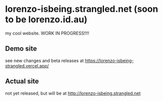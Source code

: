 # lorenzo-isbeing.strangled.net (soon to be lorenzo.id.au)
my cool website. WORK IN PROGRESS!!!!
## Demo site
see new changes and beta releases at https://lorenzo-isbeing-strangled.vercel.app/
## Actual site
not yet released, but will be at http://lorenzo-isbeing.strangled.net
